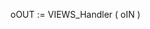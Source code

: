 <!----------------------------------------------------oOUT := VIEWS_Handler ( oIN ) -> oIN (Object) <- oOUT (Object)-->oOUT := VIEWS_Handler ( oIN )